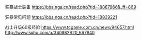 狂暴战士装备
https://bbs.nga.cn/read.php?tid=18867966&_ff=669

狂暴常见问题
https://bbs.nga.cn/read.php?tid=18839221



战士升级60级经验
https://www.tcgame.com.cn/news/94657.html
http://www.sohu.com/a/340982920_667840

